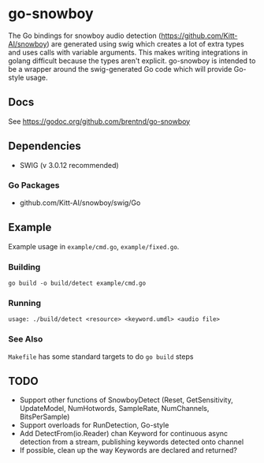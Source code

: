 # go-snowboy

The Go bindings for snowboy audio detection (https://github.com/Kitt-AI/snowboy) are generated using swig which
 creates a lot of extra types and uses calls with variable arguments. This makes writing integrations in golang difficult
 because the types aren't explicit. go-snowboy is intended to be a wrapper around the swig-generated Go code which will
 provide Go-style usage.

## Docs
See https://godoc.org/github.com/brentnd/go-snowboy

## Dependencies
* SWIG (v 3.0.12 recommended)

### Go Packages
* github.com/Kitt-AI/snowboy/swig/Go

## Example

Example usage in `example/cmd.go`, `example/fixed.go`.

### Building
```
go build -o build/detect example/cmd.go
```

### Running
```
usage: ./build/detect <resource> <keyword.umdl> <audio file>
```

### See Also
`Makefile` has some standard targets to do `go build` steps

## TODO
* Support other functions of SnowboyDetect (Reset, GetSensitivity, UpdateModel, NumHotwords, SampleRate, NumChannels, BitsPerSample)
* Support overloads for RunDetection, Go-style
* Add DetectFrom(io.Reader) chan Keyword for continuous async detection from a stream, publishing keywords detected onto channel
* If possible, clean up the way Keywords are declared and returned?